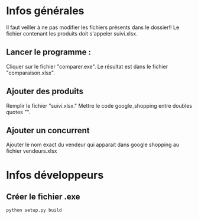 # Infos générales

Il faut veiller à ne pas modifier les fichiers présents dans le dossier!!
Le fichier contenant les produits doit s'appeler suivi.xlsx.

## Lancer le programme :

Cliquer sur le fichier "comparer.exe".
Le résultat est dans le fichier "comparaison.xlsx".

## Ajouter des produits

Remplir le fichier "suivi.xlsx."
Mettre le code google_shopping entre doubles quotes "".

## Ajouter un concurrent

Ajouter le nom exact du vendeur qui apparait dans google shopping au fichier vendeurs.xlsx

# Infos développeurs

## Créer le fichier .exe
```python setup.py build```

